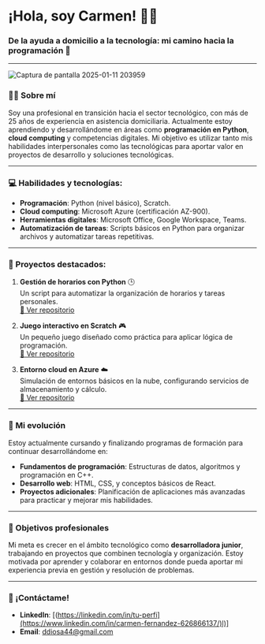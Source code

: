 # ¡Hola, soy Carmen! 👩‍💻

### De la ayuda a domicilio a la tecnología: mi camino hacia la programación 🚀

---

![Captura de pantalla 2025-01-11 203959](https://github.com/user-attachments/assets/55bf1ab1-28d1-4a17-83f3-9f77002c79b1)


### 🧑‍🎓 Sobre mí
Soy una profesional en transición hacia el sector tecnológico, con más de 25 años de experiencia en asistencia domiciliaria. Actualmente estoy aprendiendo y desarrollándome en áreas como **programación en Python**, **cloud computing** y competencias digitales. Mi objetivo es utilizar tanto mis habilidades interpersonales como las tecnológicas para aportar valor en proyectos de desarrollo y soluciones tecnológicas.

---

### 💻 Habilidades y tecnologías:
- **Programación**: Python (nivel básico), Scratch.
- **Cloud computing**: Microsoft Azure (certificación AZ-900).
- **Herramientas digitales**: Microsoft Office, Google Workspace, Teams.
- **Automatización de tareas**: Scripts básicos en Python para organizar archivos y automatizar tareas repetitivas.

---

### 🚀 Proyectos destacados:
1. **Gestión de horarios con Python** 🕒  
   Un script para automatizar la organización de horarios y tareas personales.  
   [🔗 Ver repositorio](https://github.com/tu-repo-ejemplo)

2. **Juego interactivo en Scratch** 🎮  
   Un pequeño juego diseñado como práctica para aplicar lógica de programación.  
   [🔗 Ver repositorio](https://github.com/tu-repo-ejemplo)

3. **Entorno cloud en Azure** ☁️  
   Simulación de entornos básicos en la nube, configurando servicios de almacenamiento y cálculo.  
   [🔗 Ver repositorio](https://github.com/tu-repo-ejemplo)

---

### 🎯 Mi evolución
Estoy actualmente cursando y finalizando programas de formación para continuar desarrollándome en:
- **Fundamentos de programación**: Estructuras de datos, algoritmos y programación en C++.
- **Desarrollo web**: HTML, CSS, y conceptos básicos de React.
- **Proyectos adicionales**: Planificación de aplicaciones más avanzadas para practicar y mejorar mis habilidades.

---

### 🎯 Objetivos profesionales
Mi meta es crecer en el ámbito tecnológico como **desarrolladora junior**, trabajando en proyectos que combinen tecnología y organización. Estoy motivada por aprender y colaborar en entornos donde pueda aportar mi experiencia previa en gestión y resolución de problemas.

---

### 📨 ¡Contáctame!
- **LinkedIn**: [(https://linkedin.com/in/tu-perfi](https://www.linkedin.com/in/carmen-fernandez-626866137/)l)]
- **Email**: ddiosa44@gmail.com
